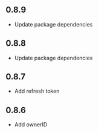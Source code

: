 ## 0.8.9
* Update package dependencies

## 0.8.8
* Update package dependencies

## 0.8.7
* Add refresh token

## 0.8.6
* Add ownerID



